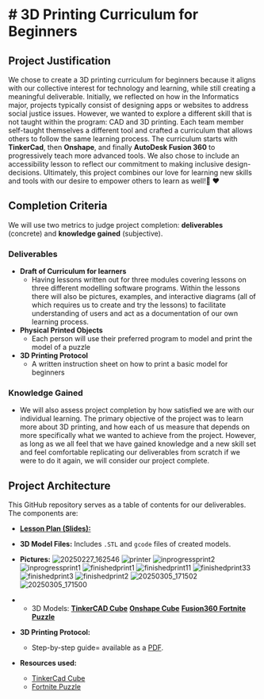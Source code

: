 # # 3D Printing Curriculum for Beginners

## Project Justification
We chose to create a 3D printing curriculum for beginners because it aligns with our collective interest for technology and learning, while still creating a meaningful deliverable. Initially, we reflected on how in the Informatics major, projects typically consist of designing apps or websites to address social justice issues. However, we wanted to explore a different skill that is not taught within the program: CAD and 3D printing.  Each team member self-taught themselves a different tool and crafted a curriculum that allows others to follow the same learning process. The curriculum starts with **TinkerCad**, then **Onshape**, and finally **AutoDesk Fusion 360** to progressively teach more advanced tools. We also chose to include an accessibility lesson to reflect our commitment to making inclusive design-decisions. Ultimately, this project combines our love for learning new skills and tools with our desire to empower others to learn as well!🙂 ♥️

## Completion Criteria
We will use two metrics to judge project completion: **deliverables** (concrete) and **knowledge gained** (subjective).

### Deliverables
- **Draft of Curriculum for learners**
  - Having lessons written out for three modules covering lessons on three different modelling software programs. Within the lessons there will also be pictures, examples, and interactive diagrams  (all of which requires us to create and try the lessons) to facilitate understanding of users and act as a documentation of our own learning process.
- **Physical Printed Objects**
  - Each person will use their preferred program to model and print the model of a puzzle
- **3D Printing Protocol**
  - A written instruction sheet on how to print a basic model for beginners

### Knowledge Gained
- We will also assess project completion by how satisfied we are with our individual learning. The primary objective of the project was to learn more about 3D printing, and how each of us measure that depends on more specifically what we wanted to achieve from the project. However, as long as we all feel that we have gained knowledge and a new skill set and feel comfortable replicating our deliverables from scratch if we were to do it again, we will consider our project complete.

## Project Architecture
This GitHub repository serves as a table of contents for our deliverables. The components are:

- [**Lesson Plan (Slides):**](https://www.canva.com/design/DAGgJbrZ9MA/UB0P2SUKSepGPKC1pAy98Q/edit?utm_content=DAGgJbrZ9MA&utm_campaign=designshare&utm_medium=link2&utm_source=sharebutton)
- **3D Model Files:** Includes `.STL` and `gcode` files of created models.
- **Pictures:**
![20250227_162546](https://github.com/user-attachments/assets/ced6255a-dd66-414b-8f8c-17f99c752cc3)
![printer](https://github.com/user-attachments/assets/b8cb9eaf-7762-47bd-bbca-971615edecea)
![inprogressprint2](https://github.com/user-attachments/assets/8072160a-eb40-40e4-9604-4850bc69af3f)
![inprogressprint1](https://github.com/user-attachments/assets/26248fd0-d227-49fa-a578-fbc8a95d65de)
![finishedprint1](https://github.com/user-attachments/assets/d349c0c3-5558-4b40-81f1-12aa34ad6e9b)
![finishedprint11](https://github.com/user-attachments/assets/b5b591b9-08ce-456a-a1c8-974d27060e79)
![finishedprint33](https://github.com/user-attachments/assets/6fe45e08-03fd-4381-89da-eef44f77ec85)
![finishedprint3](https://github.com/user-attachments/assets/83804c35-ed9b-47de-910d-4c29ddacd081)
![finishedprint2](https://github.com/user-attachments/assets/67fe35fe-9276-494b-8d99-00fad3063e0d)
![20250305_171502](https://github.com/user-attachments/assets/58b81c11-69fa-4335-a38f-db51066ea1a9)
![20250305_171500](https://github.com/user-attachments/assets/9d7e74e4-5113-423c-8488-251f5aebe286)

- 
  - 3D Models: [**TinkerCAD Cube**](https://github.com/alex-labbe/442-bookflippers/blob/main/TinkerCad%20Cube.stl) [**Onshape Cube**](https://github.com/alex-labbe/442-bookflippers/tree/main/Onshape%20Cube) [**Fusion360 Fortnite Puzzle**](https://github.com/alex-labbe/442-bookflippers/tree/main/v2flat)
    
- **3D Printing Protocol:** 
  - Step-by-step guide= available as a [PDF](https://github.com/alex-labbe/442-bookflippers/blob/main/Printing%20Protocol.pdf).
- **Resources used:**
  - [TinkerCad Cube]([https://google.com](https://www.tinkercad.com/projects/Easy-Fun-Rubiks-Puzzle-With-Tinkercad))
  - [Fortnite Puzzle](https://weareprintlab.com/blog/designing-3d-jigsaw-puzzles-in-fusion-360/) 



